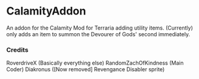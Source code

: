 # CalamityAddon

An addon for the Calamity Mod for Terraria adding utility items.
(Currently) only adds an item to summon the Devourer of Gods' second immediately.

### Credits

RoverdriveX (Basically everything else)
RandomZachOfKindness (Main Coder)
Diakronus ([Now removed] Revengance Disabler sprite)
